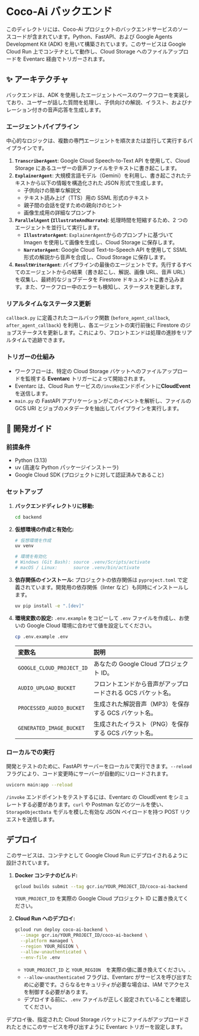 # Coco-Ai バックエンド

このディレクトリには、Coco-Ai プロジェクトのバックエンドサービスのソースコードが含まれています。Python、FastAPI、および Google Agents Development Kit (ADK) を用いて構築されています。このサービスは Google Cloud Run 上でコンテナとして動作し、Cloud Storage へのファイルアップロードを Eventarc 経由でトリガーされます。

## ✨ アーキテクチャ

バックエンドは、ADK を使用したエージェントベースのワークフローを実装しており、ユーザーが話した質問を処理し、子供向けの解説、イラスト、およびナレーション付きの音声応答を生成します。

### エージェントパイプライン

中心的なロジックは、複数の専門エージェントを順次または並行して実行するパイプラインです。

1.  **`TranscriberAgent`**: Google Cloud Speech-to-Text API を使用して、Cloud Storage にあるユーザーの音声ファイルをテキストに書き起こします。
2.  **`ExplainerAgent`**: 大規模言語モデル（Gemini）を利用し、書き起こされたテキストから以下の情報を構造化された JSON 形式で生成します。
    - 子供向けの簡単な解説文
    - テキスト読み上げ（TTS）用の SSML 形式のテキスト
    - 親子間の会話を促すための親向けのヒント
    - 画像生成用の詳細なプロンプト
3.  **`ParallelAgent` (`IllustrateAndNarrate`)**: 処理時間を短縮するため、2 つのエージェントを並行して実行します。
    - **`IllustratorAgent`**: `ExplainerAgent`からのプロンプトに基づいて Imagen を使用して画像を生成し、Cloud Storage に保存します。
    - **`NarratorAgent`**: Google Cloud Text-to-Speech API を使用して SSML 形式の解説から音声を合成し、Cloud Storage に保存します。
4.  **`ResultWriterAgent`**: パイプラインの最後のエージェントです。先行するすべてのエージェントからの結果（書き起こし、解説、画像 URL、音声 URL）を収集し、最終的なジョブデータを Firestore ドキュメントに書き込みます。また、ワークフロー中のエラーも検知し、ステータスを更新します。

### リアルタイムなステータス更新

`callback.py` に定義されたコールバック関数 (`before_agent_callback`, `after_agent_callback`) を利用し、各エージェントの実行前後に Firestore のジョブステータスを更新します。これにより、フロントエンドは処理の進捗をリアルタイムで追跡できます。

### トリガーの仕組み

- ワークフローは、特定の Cloud Storage バケットへのファイルアップロードを監視する **Eventarc** トリガーによって開始されます。
- Eventarc は、Cloud Run サービスの`/invoke`エンドポイントに**CloudEvent**を送信します。
- `main.py` の FastAPI アプリケーションがこのイベントを解析し、ファイルの GCS URI とジョブのメタデータを抽出してパイプラインを実行します。

## 🚀 開発ガイド

### 前提条件

- Python (3.13)
- uv (高速な Python パッケージインストーラ)
- Google Cloud SDK (プロジェクトに対して認証済みであること)

### セットアップ

1.  **バックエンドディレクトリに移動:**

    ```bash
    cd backend
    ```

2.  **仮想環境の作成と有効化:**

    ```bash
    # 仮想環境を作成
    uv venv

    # 環境を有効化
    # Windows (Git Bash): source .venv/Scripts/activate
    # macOS / Linux:      source .venv/bin/activate
    ```

3.  **依存関係のインストール:**
    プロジェクトの依存関係は `pyproject.toml` で定義されています。開発用の依存関係（linter など）も同時にインストールします。

    ```bash
    uv pip install -e ".[dev]"
    ```

4.  **環境変数の設定:**
    `.env.example` をコピーして `.env` ファイルを作成し、お使いの Google Cloud 環境に合わせて値を設定してください。

    ```bash
    cp .env.example .env
    ```

    | 変数名                    | 説明                                                        |
    | :------------------------ | :---------------------------------------------------------- |
    | `GOOGLE_CLOUD_PROJECT_ID` | あなたの Google Cloud プロジェクト ID。                     |
    | `AUDIO_UPLOAD_BUCKET`     | フロントエンドから音声がアップロードされる GCS バケット名。 |
    | `PROCESSED_AUDIO_BUCKET`  | 生成された解説音声（MP3）を保存する GCS バケット名。        |
    | `GENERATED_IMAGE_BUCKET`  | 生成されたイラスト（PNG）を保存する GCS バケット名。        |

### ローカルでの実行

開発とテストのために、FastAPI サーバーをローカルで実行できます。`--reload` フラグにより、コード変更時にサーバーが自動的にリロードされます。

```bash
uvicorn main:app --reload
```

`/invoke` エンドポイントをテストするには、Eventarc の CloudEvent をシミュレートする必要があります。`curl` や Postman などのツールを使い、`StorageObjectData` モデルを模した有効な JSON ペイロードを持つ POST リクエストを送信します。

## デプロイ

このサービスは、コンテナとして Google Cloud Run にデプロイされるように設計されています。

1.  **Docker コンテナのビルド:**

    ```bash
    gcloud builds submit --tag gcr.io/YOUR_PROJECT_ID/coco-ai-backend
    ```

    `YOUR_PROJECT_ID` を実際の Google Cloud プロジェクト ID に置き換えてください。

2.  **Cloud Run へのデプロイ:**
    ```bash
    gcloud run deploy coco-ai-backend \
      --image gcr.io/YOUR_PROJECT_ID/coco-ai-backend \
      --platform managed \
      --region YOUR_REGION \
      --allow-unauthenticated \
      --env-file .env
    ```
    - `YOUR_PROJECT_ID` と `YOUR_REGION`　を実際の値に置き換えてください。.
    - `--allow-unauthenticated` フラグは、Eventarc がサービスを呼び出すために必要です。さらなるセキュリティが必要な場合は、IAM でアクセスを制御する必要があります。
    - デプロイする前に、`.env` ファイルが正しく設定されていることを確認してください。

デプロイ後、指定された Cloud Storage バケットにファイルがアップロードされたときにこのサービスを呼び出すように Eventarc トリガーを設定します。
